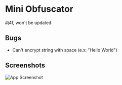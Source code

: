 
# Mini Obfuscator
#j4f, won't be updated
## Bugs
- Can't encrypt string with space (e.x: "Hello World")
## Screenshots

![App Screenshot](https://letuano5.github.io/upload/Untitled-2.jpg)

  
